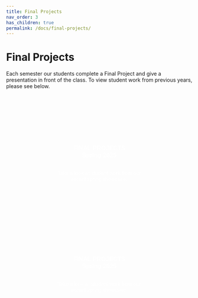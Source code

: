 ```yaml
---
title: Final Projects
nav_order: 3
has_children: true
permalink: /docs/final-projects/
---
```


# Final Projects

Each semester our students complete a Final Project and give a presentation in front of the class. To view student work from previous years, please see below.

<style>
.card-grid {
  display: flex;
  flex-wrap: wrap;
  gap: 1rem;
  justify-content: center;
}

.card {
  position: relative;
  width: 300px;
  height: 300px;
  border-radius: 10px;
  overflow: hidden;
  text-align: center;
  text-decoration: none;
  font-family: sans-serif;
  transition: transform 0.3s ease;
  color: white;
}

.card * {
  color: white !important; /* Ensure all nested text stays white */
}

.card:hover {
  transform: scale(1.03);
}

.card::before {
  content: "";
  position: absolute;
  inset: 0;
  background-size: cover;
  background-position: center;
  background-repeat: no-repeat;
  opacity: 0.8;
  transition: opacity 0.3s ease;
  z-index: 0;
}

.card:hover::before {
  opacity: 1;
}

.card-content {
  position: relative;
  z-index: 1;
  padding: 2rem;
  display: flex;
  flex-direction: column;
  justify-content: center;
  height: 100%;
}

.card-2025s::before {
  background-image: url('/assets/projects/spring-2025/creation.png');
}
</style>

<div class="card-grid">

  <a href="/docs/final-projects/spring-2025" class="card card-2025s">
    <div class="card-content">
      <h3>FINAL PROJECTS<br>Spring 2025</h3>
      <p>Take a look at student work from our recent spring showcase.</p>
    </div>
  </a>

</div>

<div class="card-grid">

  <a href="docs/final-projects/spring-2025" class="card card-2025s">
    <div class="card-content">
      <h3>FINAL PROJECTS<br>Spring 2025</h3>
      <p>Take a look at student work from our recent spring showcase.</p>
    </div>
  </a>

</div>
